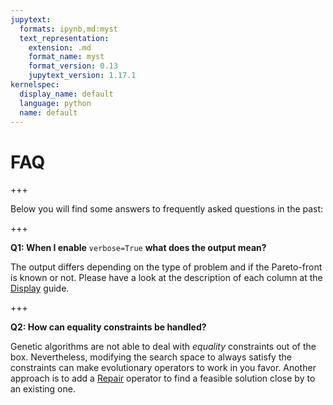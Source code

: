 ```yaml
---
jupytext:
  formats: ipynb,md:myst
  text_representation:
    extension: .md
    format_name: myst
    format_version: 0.13
    jupytext_version: 1.17.1
kernelspec:
  display_name: default
  language: python
  name: default
---
```


# FAQ

+++

Below you will find some answers to frequently asked questions in the past:

+++

**Q1: When I enable** `verbose=True` **what does the output mean?** 

The output differs depending on the type of problem and if the Pareto-front is known or not. Please have a look at the description of each column at the [Display](interface/display.ipynb) guide.

+++

**Q2: How can equality constraints be handled?** 

Genetic algorithms are not able to deal with *equality* constraints out of the box. Nevertheless, modifying the search space to always satisfy the constraints can make evolutionary operators to work in you favor. Another approach is to add a [Repair](operators/repair.ipynb) operator to find a feasible solution close by to an existing one.
